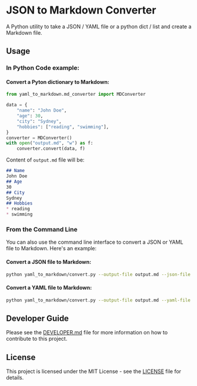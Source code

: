 # JSON to Markdown Converter

A Python utility to take a JSON / YAML file or a python dict / list and create a Markdown file.

## Usage

### In Python Code example:

#### Convert a Pyton dictionary to Markdown:
```python
from yaml_to_markdown.md_converter import MDConverter

data = {
    "name": "John Doe",
    "age": 30,
    "city": "Sydney",
    "hobbies": ["reading", "swimming"],
}
converter = MDConverter()
with open("output.md", "w") as f:
    converter.convert(data, f)
```
Content of `output.md` file will be:
```markdown
## Name
John Doe
## Age
30
## City
Sydney
## Hobbies
* reading
* swimming
```

### From the Command Line

You can also use the command line interface to convert a JSON or YAML file to Markdown. Here's an example:

#### Convert a JSON file to Markdown:
```bash
python yaml_to_markdown/convert.py --output-file output.md --json-file test.json
```

#### Convert a YAML file to Markdown:
```bash
python yaml_to_markdown/convert.py --output-file output.md --yaml-file test.yaml
```

## Developer Guide
Please see the [DEVELOPER.md](docs/DEVELOPER.md) file for more information on how to contribute to this project.

## License

This project is licensed under the MIT License - see the [LICENSE](LICENSE) file for details.
